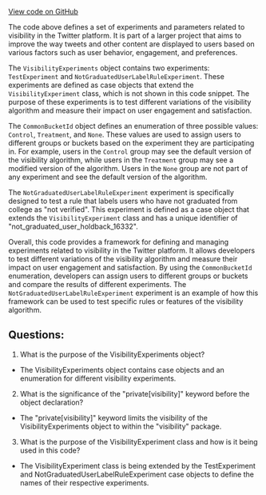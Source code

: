 [View code on GitHub](https://github.com/misbahsy/the-algorithm/visibilitylib/src/main/scala/com/twitter/visibility/configapi/params/VisibilityExperiments.scala)

The code above defines a set of experiments and parameters related to visibility in the Twitter platform. It is part of a larger project that aims to improve the way tweets and other content are displayed to users based on various factors such as user behavior, engagement, and preferences.

The `VisibilityExperiments` object contains two experiments: `TestExperiment` and `NotGraduatedUserLabelRuleExperiment`. These experiments are defined as case objects that extend the `VisibilityExperiment` class, which is not shown in this code snippet. The purpose of these experiments is to test different variations of the visibility algorithm and measure their impact on user engagement and satisfaction.

The `CommonBucketId` object defines an enumeration of three possible values: `Control`, `Treatment`, and `None`. These values are used to assign users to different groups or buckets based on the experiment they are participating in. For example, users in the `Control` group may see the default version of the visibility algorithm, while users in the `Treatment` group may see a modified version of the algorithm. Users in the `None` group are not part of any experiment and see the default version of the algorithm.

The `NotGraduatedUserLabelRuleExperiment` experiment is specifically designed to test a rule that labels users who have not graduated from college as "not verified". This experiment is defined as a case object that extends the `VisibilityExperiment` class and has a unique identifier of "not_graduated_user_holdback_16332".

Overall, this code provides a framework for defining and managing experiments related to visibility in the Twitter platform. It allows developers to test different variations of the visibility algorithm and measure their impact on user engagement and satisfaction. By using the `CommonBucketId` enumeration, developers can assign users to different groups or buckets and compare the results of different experiments. The `NotGraduatedUserLabelRuleExperiment` experiment is an example of how this framework can be used to test specific rules or features of the visibility algorithm.
## Questions: 
 1. What is the purpose of the VisibilityExperiments object?
- The VisibilityExperiments object contains case objects and an enumeration for different visibility experiments.

2. What is the significance of the "private[visibility]" keyword before the object declaration?
- The "private[visibility]" keyword limits the visibility of the VisibilityExperiments object to within the "visibility" package.

3. What is the purpose of the VisibilityExperiment class and how is it being used in this code?
- The VisibilityExperiment class is being extended by the TestExperiment and NotGraduatedUserLabelRuleExperiment case objects to define the names of their respective experiments.